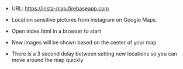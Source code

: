 * URL: https://insta-map.firebaseapp.com

* Location sensitive pictures from instagram on Google Maps.

* Open index.html in a browser to start

* New images will be shown based on the center of your map
* There is a 3 second delay between setting new locations so you can move around the map quickly